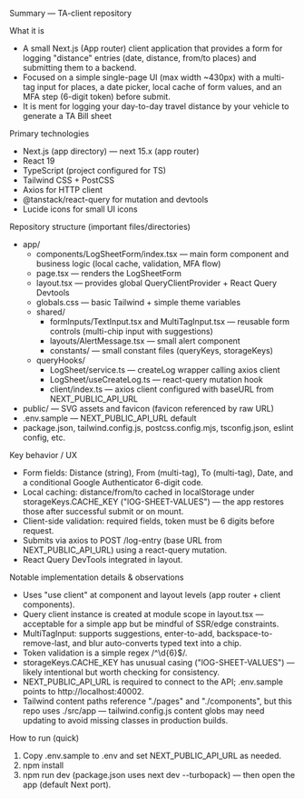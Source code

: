 Summary — TA-client repository

What it is
- A small Next.js (App router) client application that provides a form for logging "distance" entries (date, distance, from/to places) and submitting them to a backend.
- Focused on a simple single-page UI (max width ~430px) with a multi-tag input for places, a date picker, local cache of form values, and an MFA step (6-digit token) before submit.
- It is ment for logging your day-to-day travel distance by your vehicle to generate a TA Bill sheet

Primary technologies
- Next.js (app directory) — next 15.x (app router)
- React 19
- TypeScript (project configured for TS)
- Tailwind CSS + PostCSS
- Axios for HTTP client
- @tanstack/react-query for mutation and devtools
- Lucide icons for small UI icons

Repository structure (important files/directories)
- app/
  - components/LogSheetForm/index.tsx — main form component and business logic (local cache, validation, MFA flow)
  - page.tsx — renders the LogSheetForm
  - layout.tsx — provides global QueryClientProvider + React Query Devtools
  - globals.css — basic Tailwind + simple theme variables
  - shared/
    - formInputs/TextInput.tsx and MultiTagInput.tsx — reusable form controls (multi-chip input with suggestions)
    - layouts/AlertMessage.tsx — small alert component
    - constants/ — small constant files (queryKeys, storageKeys)
  - queryHooks/
    - LogSheet/service.ts — createLog wrapper calling axios client
    - LogSheet/useCreateLog.ts — react-query mutation hook
    - client/index.ts — axios client configured with baseURL from NEXT_PUBLIC_API_URL
- public/ — SVG assets and favicon (favicon referenced by raw URL)
- .env.sample — NEXT_PUBLIC_API_URL default
- package.json, tailwind.config.js, postcss.config.mjs, tsconfig.json, eslint config, etc.

Key behavior / UX
- Form fields: Distance (string), From (multi-tag), To (multi-tag), Date, and a conditional Google Authenticator 6-digit code.
- Local caching: distance/from/to cached in localStorage under storageKeys.CACHE_KEY ("lOG-SHEET-VALUES") — the app restores those after successful submit or on mount.
- Client-side validation: required fields, token must be 6 digits before request.
- Submits via axios to POST /log-entry (base URL from NEXT_PUBLIC_API_URL) using a react-query mutation.
- React Query DevTools integrated in layout.

Notable implementation details & observations
- Uses "use client" at component and layout levels (app router + client components).
- Query client instance is created at module scope in layout.tsx — acceptable for a simple app but be mindful of SSR/edge constraints.
- MultiTagInput: supports suggestions, enter-to-add, backspace-to-remove-last, and blur auto-converts typed text into a chip.
- Token validation is a simple regex /^\d{6}$/.
- storageKeys.CACHE_KEY has unusual casing ("lOG-SHEET-VALUES") — likely intentional but worth checking for consistency.
- NEXT_PUBLIC_API_URL is required to connect to the API; .env.sample points to http://localhost:40002.
- Tailwind content paths reference "./pages" and "./components", but this repo uses ./src/app — tailwind.config.js content globs may need updating to avoid missing classes in production builds.

How to run (quick)
1. Copy .env.sample to .env and set NEXT_PUBLIC_API_URL as needed.
2. npm install
3. npm run dev (package.json uses next dev --turbopack) — then open the app (default Next port).

